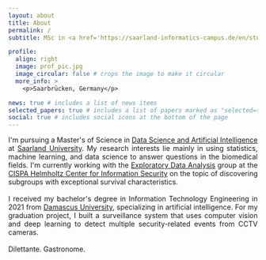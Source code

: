 ```yaml
---
layout: about
title: About
permalink: /
subtitle: MSc in <a href='https://saarland-informatics-campus.de/en/studium-studies/data-science-and-artificial-intelligence-master/'>DSAI</a> @ <a href='https://www.uni-saarland.de/en/home.html'>UdS</a> | Research Assistant @ <a href='https://cispa.de'>CISPA</a> | Software Dev. @ <a href='https://www.intex.de/'>INTEX</a>

profile:
  align: right
  image: prof_pic.jpg
  image_circular: false # crops the image to make it circular
  more_info: >
    <p>Saarbrücken, Germany</p>

news: true # includes a list of news items
selected_papers: true # includes a list of papers marked as "selected={true}"
social: true # includes social icons at the bottom of the page
---
```


<p style="text-align: justify;">
I'm pursuing a Master's of Science in <a href='https://saarland-informatics-campus.de/en/studium-studies/data-science-and-artificial-intelligence-master/'>Data Science and Artificial Intelligence</a> at <a href='https://www.uni-saarland.de/en/home.html'>Saarland University</a>. My research interests lie mainly in using statistics, machine learning, and data science to answer questions in the biomedical fields. I'm currently working with the <a href='https://eda.rg.cispa.io'>Exploratory Data Analysis</a> group at the <a href='https://cispa.de'>CISPA Helmholtz Center for Information Security</a> on the topic of discovering subgroups with exceptional survival characteristics.
<br><br>
I received my bachelor's degree in Information Technology Engineering in 2021 from <a href='https://www.damascusuniversity.edu.sy/index.php?lang=2'>Damascus University</a>, specializing in artificial intelligence. For my graduation project, I built a surveillance system that uses computer vision and deep learning to detect multiple security-related events from CCTV cameras.
<br><br>
Dilettante. Gastronome.

<p>
